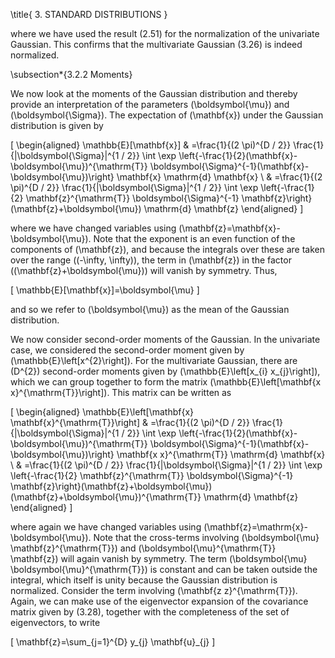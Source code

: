 \title{
3. STANDARD DISTRIBUTIONS
}

where we have used the result (2.51) for the normalization of the univariate Gaussian. This confirms that the multivariate Gaussian (3.26) is indeed normalized.

\subsection*{3.2.2 Moments}

We now look at the moments of the Gaussian distribution and thereby provide an interpretation of the parameters \(\boldsymbol{\mu}\) and \(\boldsymbol{\Sigma}\). The expectation of \(\mathbf{x}\) under the Gaussian distribution is given by

\[
\begin{aligned}
\mathbb{E}[\mathbf{x}] & =\frac{1}{(2 \pi)^{D / 2}} \frac{1}{|\boldsymbol{\Sigma}|^{1 / 2}} \int \exp \left\{-\frac{1}{2}(\mathbf{x}-\boldsymbol{\mu})^{\mathrm{T}} \boldsymbol{\Sigma}^{-1}(\mathbf{x}-\boldsymbol{\mu})\right\} \mathbf{x} \mathrm{d} \mathbf{x} \\
& =\frac{1}{(2 \pi)^{D / 2}} \frac{1}{|\boldsymbol{\Sigma}|^{1 / 2}} \int \exp \left\{-\frac{1}{2} \mathbf{z}^{\mathrm{T}} \boldsymbol{\Sigma}^{-1} \mathbf{z}\right\}(\mathbf{z}+\boldsymbol{\mu}) \mathrm{d} \mathbf{z}
\end{aligned}
\]

where we have changed variables using \(\mathbf{z}=\mathbf{x}-\boldsymbol{\mu}\). Note that the exponent is an even function of the components of \(\mathbf{z}\), and because the integrals over these are taken over the range \((-\infty, \infty)\), the term in \(\mathbf{z}\) in the factor \((\mathbf{z}+\boldsymbol{\mu})\) will vanish by symmetry. Thus,

\[
\mathbb{E}[\mathbf{x}]=\boldsymbol{\mu}
\]

and so we refer to \(\boldsymbol{\mu}\) as the mean of the Gaussian distribution.

We now consider second-order moments of the Gaussian. In the univariate case, we considered the second-order moment given by \(\mathbb{E}\left[x^{2}\right]\). For the multivariate Gaussian, there are \(D^{2}\) second-order moments given by \(\mathbb{E}\left[x_{i} x_{j}\right]\), which we can group together to form the matrix \(\mathbb{E}\left[\mathbf{x x}^{\mathrm{T}}\right]\). This matrix can be written as

\[
\begin{aligned}
\mathbb{E}\left[\mathbf{x} \mathbf{x}^{\mathrm{T}}\right] & =\frac{1}{(2 \pi)^{D / 2}} \frac{1}{|\boldsymbol{\Sigma}|^{1 / 2}} \int \exp \left\{-\frac{1}{2}(\mathbf{x}-\boldsymbol{\mu})^{\mathrm{T}} \boldsymbol{\Sigma}^{-1}(\mathbf{x}-\boldsymbol{\mu})\right\} \mathbf{x x}^{\mathrm{T}} \mathrm{d} \mathbf{x} \\
& =\frac{1}{(2 \pi)^{D / 2}} \frac{1}{|\boldsymbol{\Sigma}|^{1 / 2}} \int \exp \left\{-\frac{1}{2} \mathbf{z}^{\mathrm{T}} \boldsymbol{\Sigma}^{-1} \mathbf{z}\right\}(\mathbf{z}+\boldsymbol{\mu})(\mathbf{z}+\boldsymbol{\mu})^{\mathrm{T}} \mathrm{d} \mathbf{z}
\end{aligned}
\]

where again we have changed variables using \(\mathbf{z}=\mathrm{x}-\boldsymbol{\mu}\). Note that the cross-terms involving \(\boldsymbol{\mu} \mathbf{z}^{\mathrm{T}}\) and \(\boldsymbol{\mu}^{\mathrm{T}} \mathbf{z}\) will again vanish by symmetry. The term \(\boldsymbol{\mu} \boldsymbol{\mu}^{\mathrm{T}}\) is constant and can be taken outside the integral, which itself is unity because the Gaussian distribution is normalized. Consider the term involving \(\mathbf{z z}^{\mathrm{T}}\). Again, we can make use of the eigenvector expansion of the covariance matrix given by (3.28), together with the completeness of the set of eigenvectors, to write

\[
\mathbf{z}=\sum_{j=1}^{D} y_{j} \mathbf{u}_{j}
\]